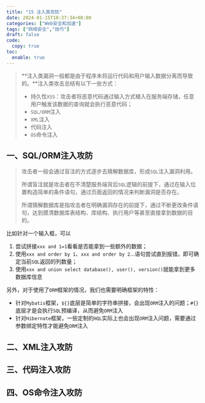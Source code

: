 ```yaml
---
title: "15 注入类攻防"
date: 2024-01-15T10:37:34+08:00
categories: ["Web安全和加速"]
tags: ["网络安全","技巧"]
draft: false
code:
  copy: true
toc:
  enable: true
---
```


> **注入类漏洞一般都是由于程序未将运行代码和用户输入数据分离而导致的。**注入类攻击总结有以下一些方式：
>
> - 持久性`XSS`：攻击者将恶意代码通过输入方式植入在服务端存储，任意用户触发该数据的查询就会执行恶意代码；
> - `SQL/ORM`注入
> - `XML`注入
> - 代码注入
> - `OS`命令注入

## 一、SQL/ORM注入攻防

> 攻击者一般会通过盲注的方式逐步去猜解数据库，形成`SQL`注入漏洞利用。
>
> 所谓盲注就是攻击者在不清楚服务端背后`SQL`逻辑的前提下，通过在输入位置构造简单的条件语句，通过页面返回的情况来判断漏洞是否存在。
>
> 所谓猜解数据库是指攻击者在明确漏洞存在的前提下，通过不断更改条件语句，达到摸清数据库表结构、库结构、执行用户等甚至直接拿到数据的目的。

比如针对一个输入框，可以

1. 尝试拼接`xxx and 1=1`看看是否能拿到一些额外的数据；
2. 使用`xxx and order by 1`、`xxx and order by 2`...语句尝试直到报错，即可确定当前`SQL`返回的列数量；
3. 使用`xxx and union select database(), user(), version()`就能拿到更多数据库信息

另外，对于使用了`ORM`框架的情况，我们也需要明确框架的特性：

- 针对`Mybatis`框架，`${}`底层是简单的字符串拼接，会出现`ORM`注入的问题；`#{}`底层才是会执行`SQL`预编译，从而避免`ORM`注入
- 针对`Hibernate`框架，一些定制的`HQL`实际上也会出现`ORM`注入问题，需要通过参数绑定特性才能避免`ORM`注入

## 二、XML注入攻防

## 三、代码注入攻防

## 四、OS命令注入攻防
